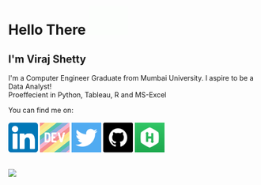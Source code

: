 # Hello There <img src = "https://github.com/VirajVShetty/VirajVShetty/blob/main/Source/hello.gif" width="80px">

## I'm Viraj Shetty

I'm a Computer Engineer Graduate from Mumbai University. I aspire to be a Data Analyst! </br>
Proeffecient in Python, Tableau, R and MS-Excel

You can find me on: </br> </br>
<a href="https://www.linkedin.com/in/viraj-shetty-0a972315b/"><img height="60" src="https://github.com/VirajVShetty/VirajVShetty/blob/main/Source/linkedin.png"></a>
<a href="https://dev.to/virajvshetty"><img height="60" src="https://github.com/VirajVShetty/VirajVShetty/blob/main/Source/devto.png"></a>
<a href="https://twitter.com/virajshetty47"><img height="60" src="https://github.com/VirajVShetty/VirajVShetty/blob/main/Source/twitter.png"></a>
<a href="https://github.com/VirajVShetty"><img height="60" src="https://github.com/VirajVShetty/VirajVShetty/blob/main/Source/github-square.png"></a>
<a href = "https://www.hackerrank.com/viraj_shetty"><img height="60" src="https://github.com/VirajVShetty/VirajVShetty/blob/main/Source/hackerrank.jpg"></a>
</br></br>

<img src ="https://github-readme-stats.vercel.app/api?username=VirajVShetty&&show_icons=true&title_color=ffffff&icon_color=bb2acf&text_color=daf7dc&bg_color=151515" >
